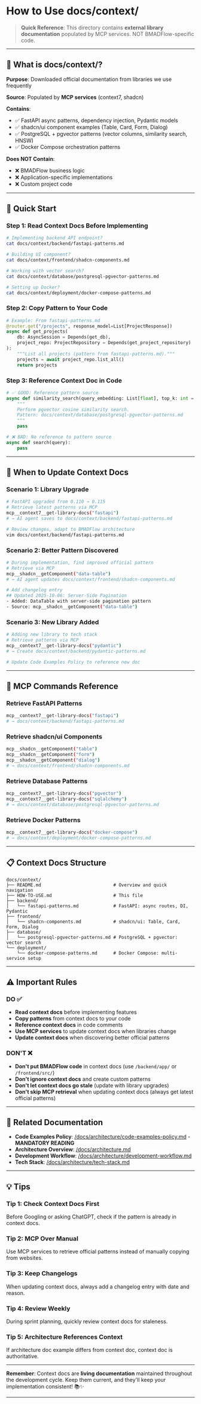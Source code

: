 # How to Use docs/context/

> **Quick Reference**: This directory contains **external library documentation** populated by MCP services. NOT BMADFlow-specific code.

---

## 🎯 What is docs/context/?

**Purpose**: Downloaded official documentation from libraries we use frequently

**Source**: Populated by **MCP services** (context7, shadcn)

**Contains**:
- ✅ FastAPI async patterns, dependency injection, Pydantic models
- ✅ shadcn/ui component examples (Table, Card, Form, Dialog)
- ✅ PostgreSQL + pgvector patterns (vector columns, similarity search, HNSW)
- ✅ Docker Compose orchestration patterns

**Does NOT Contain**:
- ❌ BMADFlow business logic
- ❌ Application-specific implementations
- ❌ Custom project code

---

## 📖 Quick Start

### Step 1: Read Context Docs Before Implementing

```bash
# Implementing backend API endpoint?
cat docs/context/backend/fastapi-patterns.md

# Building UI component?
cat docs/context/frontend/shadcn-components.md

# Working with vector search?
cat docs/context/database/postgresql-pgvector-patterns.md

# Setting up Docker?
cat docs/context/deployment/docker-compose-patterns.md
```

### Step 2: Copy Pattern to Your Code

```python
# Example: From fastapi-patterns.md
@router.get("/projects", response_model=List[ProjectResponse])
async def get_projects(
    db: AsyncSession = Depends(get_db),
    project_repo: ProjectRepository = Depends(get_project_repository)
):
    """List all projects (pattern from fastapi-patterns.md)."""
    projects = await project_repo.list_all()
    return projects
```

### Step 3: Reference Context Doc in Code

```python
# ✅ GOOD: Reference pattern source
async def similarity_search(query_embedding: List[float], top_k: int = 5):
    """
    Perform pgvector cosine similarity search.
    Pattern: docs/context/database/postgresql-pgvector-patterns.md
    """
    pass

# ❌ BAD: No reference to pattern source
async def search(query):
    pass
```

---

## 🔄 When to Update Context Docs

### Scenario 1: Library Upgrade

```bash
# FastAPI upgraded from 0.110 → 0.115
# Retrieve latest patterns via MCP
mcp__context7__get-library-docs("fastapi")
# → AI agent saves to docs/context/backend/fastapi-patterns.md

# Review changes, adapt to BMADFlow architecture
vim docs/context/backend/fastapi-patterns.md
```

### Scenario 2: Better Pattern Discovered

```bash
# During implementation, find improved official pattern
# Retrieve via MCP
mcp__shadcn__getComponent("data-table")
# → AI agent updates docs/context/frontend/shadcn-components.md

# Add changelog entry
## Updated 2025-10-06: Server-Side Pagination
- Added: DataTable with server-side pagination pattern
- Source: mcp__shadcn__getComponent("data-table")
```

### Scenario 3: New Library Added

```bash
# Adding new library to tech stack
# Retrieve patterns via MCP
mcp__context7__get-library-docs("pydantic")
# → Create docs/context/backend/pydantic-patterns.md

# Update Code Examples Policy to reference new doc
```

---

## 🤖 MCP Commands Reference

### Retrieve FastAPI Patterns
```bash
mcp__context7__get-library-docs("fastapi")
# → docs/context/backend/fastapi-patterns.md
```

### Retrieve shadcn/ui Components
```bash
mcp__shadcn__getComponent("table")
mcp__shadcn__getComponent("form")
mcp__shadcn__getComponent("dialog")
# → docs/context/frontend/shadcn-components.md
```

### Retrieve Database Patterns
```bash
mcp__context7__get-library-docs("pgvector")
mcp__context7__get-library-docs("sqlalchemy")
# → docs/context/database/postgresql-pgvector-patterns.md
```

### Retrieve Docker Patterns
```bash
mcp__context7__get-library-docs("docker-compose")
# → docs/context/deployment/docker-compose-patterns.md
```

---

## 📋 Context Docs Structure

```
docs/context/
├── README.md                           # Overview and quick navigation
├── HOW-TO-USE.md                       # This file
├── backend/
│   └── fastapi-patterns.md             # FastAPI: async routes, DI, Pydantic
├── frontend/
│   └── shadcn-components.md            # shadcn/ui: Table, Card, Form, Dialog
├── database/
│   └── postgresql-pgvector-patterns.md # PostgreSQL + pgvector: vector search
└── deployment/
    └── docker-compose-patterns.md      # Docker Compose: multi-service setup
```

---

## ⚠️ Important Rules

### DO ✅

- **Read context docs** before implementing features
- **Copy patterns** from context docs to your code
- **Reference context docs** in code comments
- **Use MCP services** to update context docs when libraries change
- **Update context docs** when discovering better official patterns

### DON'T ❌

- **Don't put BMADFlow code** in context docs (use `/backend/app/` or `/frontend/src/`)
- **Don't ignore context docs** and create custom patterns
- **Don't let context docs go stale** (update with library upgrades)
- **Don't skip MCP retrieval** when updating context docs (always get latest official patterns)

---

## 🔗 Related Documentation

- **Code Examples Policy**: [/docs/architecture/code-examples-policy.md](../architecture/code-examples-policy.md) - **MANDATORY READING**
- **Architecture Overview**: [/docs/architecture.md](../architecture.md)
- **Development Workflow**: [/docs/architecture/development-workflow.md](../architecture/development-workflow.md)
- **Tech Stack**: [/docs/architecture/tech-stack.md](../architecture/tech-stack.md)

---

## 💡 Tips

### Tip 1: Check Context Docs First
Before Googling or asking ChatGPT, check if the pattern is already in context docs.

### Tip 2: MCP Over Manual
Use MCP services to retrieve official patterns instead of manually copying from websites.

### Tip 3: Keep Changelogs
When updating context docs, always add a changelog entry with date and reason.

### Tip 4: Review Weekly
During sprint planning, quickly review context docs for staleness.

### Tip 5: Architecture References Context
If architecture doc example differs from context doc, context doc is authoritative.

---

**Remember**: Context docs are **living documentation** maintained throughout the development cycle. Keep them current, and they'll keep your implementation consistent! 📚✨

---
